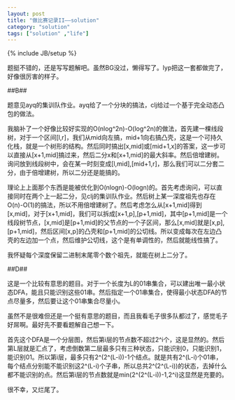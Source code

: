 ```yaml
---
layout: post
title: "做比赛记录II——solution"
category: "solution"
tags: ["solution" ,"life"]
---
```

{% include JB/setup %}

题挺不错的，还是写写题解吧。虽然BG没过，懒得写了。lyp把这一套都做完了，好像很厉害的样子。

##B##

题意见ayq的集训队作业。ayq给了一个分块的搞法，clj给过一个基于完全动态凸包的做法。

我脑补了一个好像比较好实现的O(nlog^2n)-O(log^2n)的做法，首先建一棵线段树，对于一个区间[l,r]，我们从mid向左搞，mid+1向右搞凸壳，这是一个可持久化栈，就是一个树形的结构。然后同时搞出[x,mid]或[mid+1,x]的答案，这一步可以直接从[x+1,mid]搞过来，然后二分x和[x+1,mid]的最大斜率。然后倍增建树。询问放到线段树中，会在某一时刻变成[l,mid],[mid+1,r]，那么我们可以二分套二分，由于倍增建树，所以二分还是能搞的。

理论上上面那个东西是能被优化到O(nlogn)-O(logn)的。首先考虑询问，可以直接同时在两个上一起二分，见clj的集训队作业。然后树上某一深度祖先也存在O(n)-O(1)的搞法，所以不用倍增建树了。然后考虑怎么从[x+1,mid]得到[x,mid]，对于[x+1,mid]，我们可以拆成[x+1,p],[p+1,mid]，其中[p+1,mid]是一个线段树节点，[x,mid]是[p+1,mid]的父节点的一个子区间，那么[x,mid]就是[x,p],[p+1,mid]，然后区间[x,p]的凸壳和[p+1,mid]的公切线。所以变成每次在左边凸壳的左边加一个点，然后维护公切线，这个是有单调性的，然后就能线性搞了。

我怀疑每个深度保留二进制末尾零个数个祖先，就能在树上二分了。

##D##

这是一个比较有意思的题目。对于一个长度为L的01串集合，可以建出唯一最小状态DFA，能且只能识别这些01串。然后指定一个01串集合，使得最小状态DFA的节点尽量多，然后要让这个01串集合尽量小。

虽然不是很难但还是一个挺有意思的题目，而且我看毛子很多队都过了，感觉毛子好屌啊。最好先不要看题解自己想一下。

首先这个DFA是一个分层图，然后第i层的节点数不超过2^i个，这是显然的。然后第L层就是汇点了，考虑倒数第二层最多只有三种状态，只能识别0，只能识别1，能识别01。所以第i层，最多只有2^(2^(L-i))-1个结点。就是共有2^(L-i)个01串，每个结点分别能不能识别这2^(L-i)个子串，所以总共2^(2^(L-i))的状态，去掉什么都不能识别的点。然后第i层的节点数就是min(2^(2^(L-i))-1,2^i)这显然是充要的。

很不幸，又烂尾了。
